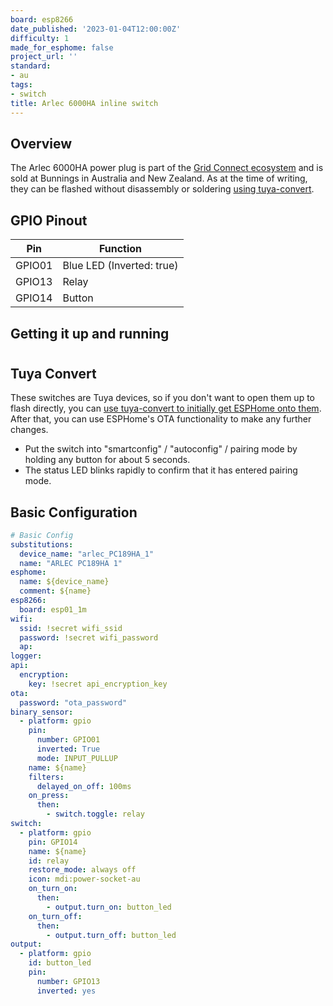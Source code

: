 ```yaml
---
board: esp8266
date_published: '2023-01-04T12:00:00Z'
difficulty: 1
made_for_esphome: false
project_url: ''
standard:
- au
tags:
- switch
title: Arlec 6000HA inline switch
---
```


## Overview

The Arlec 6000HA power plug is part of the [Grid Connect ecosystem](https://grid-connect.com.au/) and is sold at Bunnings in Australia and New Zealand.
As at the time of writing, they can be flashed without disassembly or soldering [using tuya-convert](#tuya-convert).

## GPIO Pinout

| Pin    | Function                  |
| ------ | ------------------------- |
| GPIO01 | Blue LED (Inverted: true) |
| GPIO13 | Relay                     |
| GPIO14 | Button                    |

## Getting it up and running

#

## Tuya Convert

These switches are Tuya devices, so if you don't want to open them up to flash directly, you can [use tuya-convert to initially get ESPHome onto them](/guides/tuya-convert/). After that, you can use ESPHome's OTA functionality to make any further changes.
- Put the switch into "smartconfig" / "autoconfig" / pairing mode by holding any button for about 5 seconds.
- The status LED blinks rapidly to confirm that it has entered pairing mode.

## Basic Configuration

```yaml
# Basic Config
substitutions:
  device_name: "arlec_PC189HA_1"
  name: "ARLEC PC189HA 1"
esphome:
  name: ${device_name}
  comment: ${name}
esp8266:
  board: esp01_1m
wifi:
  ssid: !secret wifi_ssid
  password: !secret wifi_password
  ap:
logger:
api:
  encryption:
    key: !secret api_encryption_key
ota:
  password: "ota_password"
binary_sensor:
  - platform: gpio
    pin:
      number: GPIO01
      inverted: True
      mode: INPUT_PULLUP
    name: ${name}
    filters:
      delayed_on_off: 100ms
    on_press:
      then:
        - switch.toggle: relay
switch:
  - platform: gpio
    pin: GPIO14
    name: ${name}
    id: relay
    restore_mode: always off
    icon: mdi:power-socket-au
    on_turn_on:
      then:
        - output.turn_on: button_led
    on_turn_off:
      then:
        - output.turn_off: button_led
output:
  - platform: gpio
    id: button_led
    pin:
      number: GPIO13
      inverted: yes
```